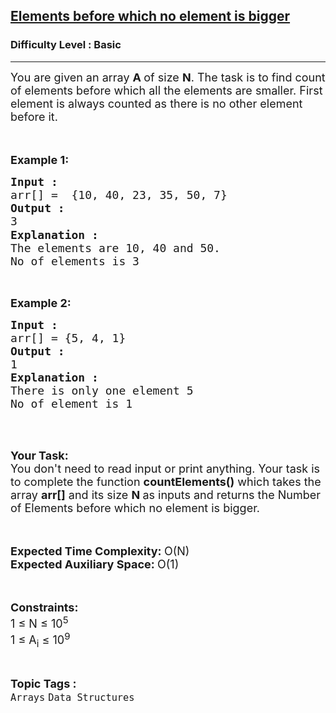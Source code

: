 <h2><a href="https://www.geeksforgeeks.org/problems/elements-before-which-no-element-is-bigger0602/1?page=1&category=Arrays&difficulty=Basic&status=unsolved&sortBy=submissions">Elements before which no element is bigger</a></h2><h3>Difficulty Level : Basic</h3><hr><div class="problems_problem_content__Xm_eO"><p><span style="font-size:18px">You are given an array <strong>A </strong>of size <strong>N</strong>. The task is to find count of elements before which all the elements are smaller. First element is always counted as there is no other element before it.</span><br>
<br>
&nbsp;</p>

<p><span style="font-size:18px"><strong>Example 1:</strong></span></p>

<pre><span style="font-size:18px"><strong>Input : </strong>
arr[] =  {10, 40, 23, 35, 50, 7}
<strong>Output : </strong>
3<span style="font-family:arial,helvetica,sans-serif">
</span><strong>Explanation :</strong></span>
<span style="font-size:18px">The elements are 10, 40 and 50.
No of elements is 3<span style="font-family:arial,helvetica,sans-serif">
</span></span></pre>

<p>&nbsp;</p>

<p><span style="font-size:18px"><strong>Example 2:</strong></span></p>

<pre><span style="font-size:18px"><strong>Input : </strong>
arr[] = {5, 4, 1}
<strong>Output : </strong>
1
<strong>Explanation :</strong>
There is only one element 5
No of element is 1</span></pre>

<p><br>
&nbsp;</p>

<p><span style="font-size:18px"><strong>Your Task:&nbsp;&nbsp;</strong><br>
You don't need to read input or print anything. Your task is to complete the function&nbsp;<strong>countElements()</strong>&nbsp;which takes the array <strong>arr[]</strong> and its size <strong>N</strong><strong> </strong>as inputs and returns the&nbsp;Number of&nbsp;Elements before which no element is bigger.</span><br>
&nbsp;</p>

<p><br>
<span style="font-size:18px"><strong>Expected Time Complexity: </strong>O(N)<br>
<strong>Expected Auxiliary Space: </strong>O(1)</span></p>

<p><br>
<br>
<span style="font-size:18px"><strong>Constraints:</strong></span><br>
<span style="font-size:18px">1 ≤ N ≤ 10<sup>5</sup><br>
1 ≤ A<sub>i</sub> ≤ 10<sup>9</sup></span></p>
</div><br><p><span style=font-size:18px><strong>Topic Tags : </strong><br><code>Arrays</code>&nbsp;<code>Data Structures</code>&nbsp;